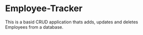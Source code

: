 # Employee-Tracker

This is a basid CRUD application thats adds, updates and deletes Employees from a database. 

